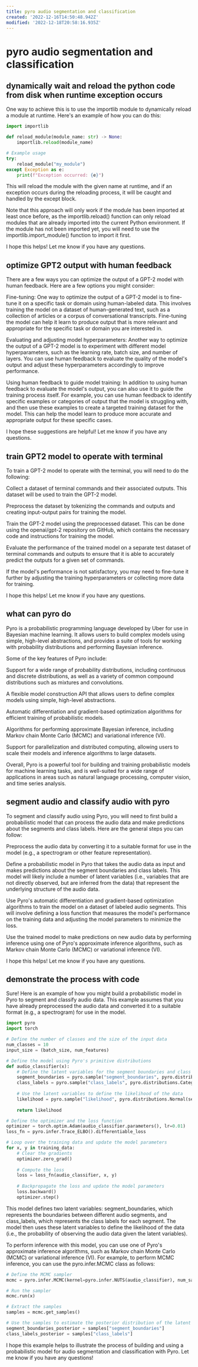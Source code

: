 ```yaml
---
title: pyro audio segmentation and classification
created: '2022-12-16T14:50:48.942Z'
modified: '2022-12-18T20:58:16.935Z'
---
```


# pyro audio segmentation and classification

## dynamically wait and reload the python code from disk when runtime exception occurs
One way to achieve this is to use the importlib module to dynamically reload a module at runtime. Here's an example of how you can do this:

```python
import importlib

def reload_module(module_name: str) -> None:
    importlib.reload(module_name)

# Example usage
try:
    reload_module("my_module")
except Exception as e:
    print(f"Exception occurred: {e}")
```

This will reload the module with the given name at runtime, and if an exception occurs during the reloading process, it will be caught and handled by the except block.

Note that this approach will only work if the module has been imported at least once before, as the importlib.reload() function can only reload modules that are already imported into the current Python environment. If the module has not been imported yet, you will need to use the importlib.import_module() function to import it first.

I hope this helps! Let me know if you have any questions.



## optimize GPT2 output with human feedback
There are a few ways you can optimize the output of a GPT-2 model with human feedback. Here are a few options you might consider:

Fine-tuning: One way to optimize the output of a GPT-2 model is to fine-tune it on a specific task or domain using human-labeled data. This involves training the model on a dataset of human-generated text, such as a collection of articles or a corpus of conversational transcripts. Fine-tuning the model can help it learn to produce output that is more relevant and appropriate for the specific task or domain you are interested in.

Evaluating and adjusting model hyperparameters: Another way to optimize the output of a GPT-2 model is to experiment with different model hyperparameters, such as the learning rate, batch size, and number of layers. You can use human feedback to evaluate the quality of the model's output and adjust these hyperparameters accordingly to improve performance.

Using human feedback to guide model training: In addition to using human feedback to evaluate the model's output, you can also use it to guide the training process itself. For example, you can use human feedback to identify specific examples or categories of output that the model is struggling with, and then use these examples to create a targeted training dataset for the model. This can help the model learn to produce more accurate and appropriate output for these specific cases.

I hope these suggestions are helpful! Let me know if you have any questions.



## train GPT2 model to operate with terminal
To train a GPT-2 model to operate with the terminal, you will need to do the following:

Collect a dataset of terminal commands and their associated outputs. This dataset will be used to train the GPT-2 model.

Preprocess the dataset by tokenizing the commands and outputs and creating input-output pairs for training the model.

Train the GPT-2 model using the preprocessed dataset. This can be done using the openai/gpt-2 repository on GitHub, which contains the necessary code and instructions for training the model.

Evaluate the performance of the trained model on a separate test dataset of terminal commands and outputs to ensure that it is able to accurately predict the outputs for a given set of commands.

If the model's performance is not satisfactory, you may need to fine-tune it further by adjusting the training hyperparameters or collecting more data for training.

I hope this helps! Let me know if you have any questions.



## what can pyro do
Pyro is a probabilistic programming language developed by Uber for use in Bayesian machine learning. It allows users to build complex models using simple, high-level abstractions, and provides a suite of tools for working with probability distributions and performing Bayesian inference.

Some of the key features of Pyro include:

Support for a wide range of probability distributions, including continuous and discrete distributions, as well as a variety of common compound distributions such as mixtures and convolutions.

A flexible model construction API that allows users to define complex models using simple, high-level abstractions.

Automatic differentiation and gradient-based optimization algorithms for efficient training of probabilistic models.

Algorithms for performing approximate Bayesian inference, including Markov chain Monte Carlo (MCMC) and variational inference (VI).

Support for parallelization and distributed computing, allowing users to scale their models and inference algorithms to large datasets.

Overall, Pyro is a powerful tool for building and training probabilistic models for machine learning tasks, and is well-suited for a wide range of applications in areas such as natural language processing, computer vision, and time series analysis.



## segment audio and classify audio with pyro
To segment and classify audio using Pyro, you will need to first build a probabilistic model that can process the audio data and make predictions about the segments and class labels. Here are the general steps you can follow:

Preprocess the audio data by converting it to a suitable format for use in the model (e.g., a spectrogram or other feature representation).

Define a probabilistic model in Pyro that takes the audio data as input and makes predictions about the segment boundaries and class labels. This model will likely include a number of latent variables (i.e., variables that are not directly observed, but are inferred from the data) that represent the underlying structure of the audio data.

Use Pyro's automatic differentiation and gradient-based optimization algorithms to train the model on a dataset of labeled audio segments. This will involve defining a loss function that measures the model's performance on the training data and adjusting the model parameters to minimize the loss.

Use the trained model to make predictions on new audio data by performing inference using one of Pyro's approximate inference algorithms, such as Markov chain Monte Carlo (MCMC) or variational inference (VI).

I hope this helps! Let me know if you have any questions.



## demonstrate the process with code
Sure! Here is an example of how you might build a probabilistic model in Pyro to segment and classify audio data. This example assumes that you have already preprocessed the audio data and converted it to a suitable format (e.g., a spectrogram) for use in the model.

```python
import pyro
import torch

# Define the number of classes and the size of the input data
num_classes = 10
input_size = (batch_size, num_features)

# Define the model using Pyro's primitive distributions
def audio_classifier(x):
    # Define the latent variables for the segment boundaries and class labels
    segment_boundaries = pyro.sample("segment_boundaries", pyro.distributions.Uniform(0, 1))
    class_labels = pyro.sample("class_labels", pyro.distributions.Categorical(torch.ones(num_classes)/num_classes))
    
    # Use the latent variables to define the likelihood of the data
    likelihood = pyro.sample("likelihood", pyro.distributions.Normal(segment_boundaries, class_labels), obs=x)
    
    return likelihood

# Define the optimizer and the loss function
optimizer = torch.optim.Adam(audio_classifier.parameters(), lr=0.01)
loss_fn = pyro.infer.Trace_ELBO().differentiable_loss

# Loop over the training data and update the model parameters
for x, y in training_data:
    # Clear the gradients
    optimizer.zero_grad()
    
    # Compute the loss
    loss = loss_fn(audio_classifier, x, y)
    
    # Backpropagate the loss and update the model parameters
    loss.backward()
    optimizer.step()
```
This model defines two latent variables: segment_boundaries, which represents the boundaries between different audio segments, and class_labels, which represents the class labels for each segment. The model then uses these latent variables to define the likelihood of the data (i.e., the probability of observing the audio data given the latent variables).

To perform inference with this model, you can use one of Pyro's approximate inference algorithms, such as Markov chain Monte Carlo (MCMC) or variational inference (VI). For example, to perform MCMC inference, you can use the pyro.infer.MCMC class as follows:

```python
# Define the MCMC sampler
mcmc = pyro.infer.MCMC(kernel=pyro.infer.NUTS(audio_classifier), num_samples=1000, warmup_steps=100)

# Run the sampler
mcmc.run(x)

# Extract the samples
samples = mcmc.get_samples()

# Use the samples to estimate the posterior distribution of the latent variables
segment_boundaries_posterior = samples["segment_boundaries"]
class_labels_posterior = samples["class_labels"]
```
I hope this example helps to illustrate the process of building and using a probabilistic model for audio segmentation and classification with Pyro. Let me know if you have any questions!

